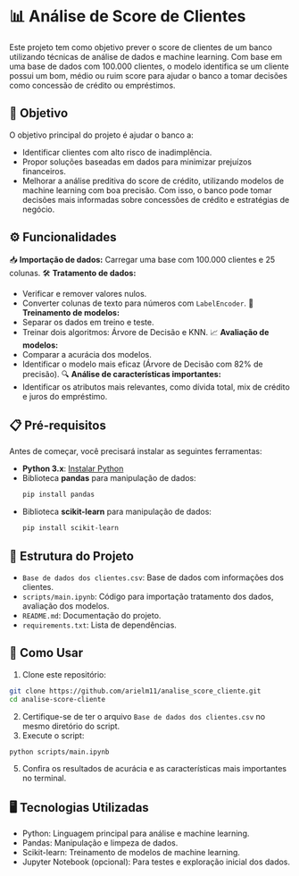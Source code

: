 # 📊 Análise de Score de Clientes
Este projeto tem como objetivo prever o score de clientes de um banco utilizando técnicas de análise de dados e machine learning. Com base em uma base de dados com 100.000 clientes, o modelo identifica se um cliente possui um bom, médio ou ruim score para ajudar o banco a tomar decisões como concessão de crédito ou empréstimos.

## 🎯 Objetivo
O objetivo principal do projeto é ajudar o banco a:
- Identificar clientes com alto risco de inadimplência.
- Propor soluções baseadas em dados para minimizar prejuízos financeiros.
- Melhorar a análise preditiva do score de crédito, utilizando modelos de machine learning com boa precisão.
Com isso, o banco pode tomar decisões mais informadas sobre concessões de crédito e estratégias de negócio.

## ⚙️ Funcionalidades
📥 **Importação de dados:** Carregar uma base com 100.000 clientes e 25 colunas.
🛠️ **Tratamento de dados:**
- Verificar e remover valores nulos.
- Converter colunas de texto para números com `LabelEncoder`.
🤖 **Treinamento de modelos:**
- Separar os dados em treino e teste.
- Treinar dois algoritmos: Árvore de Decisão e KNN.
📈 **Avaliação de modelos:**
- Comparar a acurácia dos modelos.
- Identificar o modelo mais eficaz (Árvore de Decisão com 82% de precisão).
🔍 **Análise de características importantes:**
- Identificar os atributos mais relevantes, como dívida total, mix de crédito e juros do empréstimo.

## 📋 Pré-requisitos
Antes de começar, você precisará instalar as seguintes ferramentas:
- **Python 3.x**: [Instalar Python](https://www.python.org/)
- Biblioteca **pandas** para manipulação de dados:
  ```bash
  pip install pandas
  ```
- Biblioteca **scikit-learn** para manipulação de dados:
  ```bash
  pip install scikit-learn
  ```

## 📁 Estrutura do Projeto
- `Base de dados dos clientes.csv`: Base de dados com informações dos clientes.
- `scripts/main.ipynb`: Código para importação tratamento dos dados, avaliação dos modelos.
- `README.md`: Documentação do projeto.
- `requirements.txt`: Lista de dependências.

## 🔧 Como Usar
1. Clone este repositório:
  ```bash
  git clone https://github.com/arielm11/analise_score_cliente.git
  cd analise-score-cliente
  ```
2. Certifique-se de ter o arquivo `Base de dados dos clientes.csv` no mesmo diretório do script.
3. Execute o script:
  ```bash
  python scripts/main.ipynb
  ```
5. Confira os resultados de acurácia e as características mais importantes no terminal.

## 🖥️ Tecnologias Utilizadas
- Python: Linguagem principal para análise e machine learning.
- Pandas: Manipulação e limpeza de dados.
- Scikit-learn: Treinamento de modelos de machine learning.
- Jupyter Notebook (opcional): Para testes e exploração inicial dos dados.
